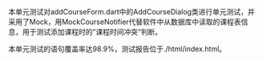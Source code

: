 本单元测试对addCourseForm.dart中的AddCourseDialog类进行单元测试，并采用了Mock，用MockCourseNotifier代替软件中从数据库中读取的课程表信息，用于测试添加课程时的”课程时间冲突“判断。

本单元测试的语句覆盖率达98.9%，测试报告位于./html/index.html。


